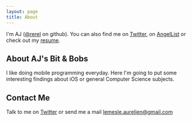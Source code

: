```yaml
---
layout: page
title: About
---
```


I'm AJ ([@rerel](https://github.com/rerel) on github). You can also find me on [Twitter](https://twitter.com/rerel), on [AngelList](https://angel.co/aurelien-lemesle) or check out my [resume](http://rerel.github.io/resume/).

## About AJ's Bit & Bobs

I like doing mobile programming everyday. Here I'm going to put some interesting findings about iOS or general Computer Science subjects.

## Contact Me

Talk to me on [Twitter](https://twitter.com/mrrerel) or send me a mail [lemesle.aurelien@gmail.com](mailto:lemesle.aurelien@gmail.com)
